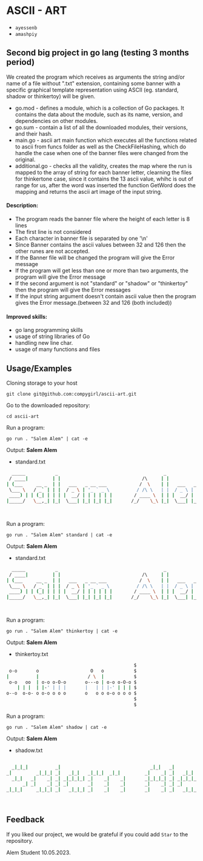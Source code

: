 
# ASCII - ART
* `ayessenb` 
* `amashpiy` 


## Second big project in go lang (testing 3 months period)

We created the program which receives as arguments the string and/or name of a file without ".txt" extension, containing some banner with a specific graphical template representation using ASCII (eg. standard, shadow or thinkertoy) will be given. 

* go.mod - defines a module, which is a collection of Go packages. It contains the data about the module, such as its name, version, and dependencies on other modules.
* go.sum - contain a list of all the downloaded modules, their versions, and their hash.
* main.go - ascii art main function which executes all the functions related to ascii from funcs folder as well as the CheckFileHashing, which do handle the case when one of the banner files were changed from the original.
* additional.go - checks all the validity, creates the map where the run is mapped to the array of string for each banner letter, clearning the files for thinkertone case, since it contains the 13 ascii value, whihc is out of range for us, after the word was inserted the function GetWord does the mapping and returns the ascii art image of the input string.

#### Description:


* The program reads the banner file where the height of each letter is 8 lines
* The first line is not considered
* Each character in banner file is separated by one '\n'
* Since Banner contains the ascii values between 32 and 126 then the other runes are not accepted.
* If the Banner file will be changed the program will give the Error message
* If the program will get less than one or more than two arguments, the program will give the Error message
* If the second argument is not "standard" or "shadow" or "thinkertoy" then the program will give the Error messages
* If the input string argument doesn't contain ascii value then the program gives the Error message.(between 32 and 126 (both included))


#### Improved skills:
* go lang programming skills 
* usage of string libraries of Go
* handling new line char.
* usage of many functions and files

## Usage/Examples
Cloning storage to your host
```CMD/Terminal 
git clone git@github.com:compygirl/ascii-art.git
```
Go to the downloaded repository:

```CMD/Terminal 
cd ascii-art
```
Run a program:
```CMD/Terminal 
go run . "Salem Alem" | cat -e
```


Output: __Salem Alem__
+ standard.txt
```bash
  _____           _                                       _                     $
 / ____|         | |                              /\     | |                    $
| (___     __ _  | |   ___   _ __ ___            /  \    | |   ___   _ __ ___   $
 \___ \   / _` | | |  / _ \ | '_ ` _ \          / /\ \   | |  / _ \ | '_ ` _ \  $
 ____) | | (_| | | | |  __/ | | | | | |        / ____ \  | | |  __/ | | | | | | $
|_____/   \__,_| |_|  \___| |_| |_| |_|       /_/    \_\ |_|  \___| |_| |_| |_| $
                                                                                $
                                                                                $
```


Run a program:
```CMD/Terminal 
go run . "Salem Alem" standard | cat -e
```


Output: __Salem Alem__
+ standard.txt
```bash
  _____           _                                       _                     $
 / ____|         | |                              /\     | |                    $
| (___     __ _  | |   ___   _ __ ___            /  \    | |   ___   _ __ ___   $
 \___ \   / _` | | |  / _ \ | '_ ` _ \          / /\ \   | |  / _ \ | '_ ` _ \  $
 ____) | | (_| | | | |  __/ | | | | | |        / ____ \  | | |  __/ | | | | | | $
|_____/   \__,_| |_|  \___| |_| |_| |_|       /_/    \_\ |_|  \___| |_| |_| |_| $
                                                                                $
                                                                                $
```

Run a program:
```CMD/Terminal 
go run . "Salem Alem" thinkertoy | cat -e
```


Output: __Salem Alem__
+ thinkertoy.txt
```bash
                                               $
 o-o       o                   O   o           $
|          |                  / \  |           $
 o-o   oo  | o-o o-O-o       o---o | o-o o-O-o $
    | | |  | |-' | | |       |   | | |-' | | | $
o--o  o-o- o o-o o o o       o   o o o-o o o o $
                                               $
                                               $
```


Run a program:
```CMD/Terminal 
go run . "Salem Alem" shadow | cat -e
```

Output: __Salem Alem__
+ shadow.txt
```bash
                                                                                       $
  _|_|_|          _|                                 _|_|   _|                         $
_|         _|_|_| _|   _|_|   _|_|_|  _|_|         _|    _| _|   _|_|   _|_|_|  _|_|   $
  _|_|   _|    _| _| _|_|_|_| _|    _|    _|       _|_|_|_| _| _|_|_|_| _|    _|    _| $
      _| _|    _| _| _|       _|    _|    _|       _|    _| _| _|       _|    _|    _| $
_|_|_|     _|_|_| _|   _|_|_| _|    _|    _|       _|    _| _|   _|_|_| _|    _|    _| $
                                                                                       $
                                                                                       $
```


## Feedback

If you liked our project, we would be grateful if you could add `Star` to the repository.

Alem Student
10.05.2023.